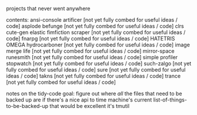 projects that never went anywhere

contents:
	ansi-console
	artificer            [not yet fully combed for useful ideas / code]
	asplode
	befunge              [not yet fully combed for useful ideas / code]
	clrs
	cute-gen
	elastic
	fimfiction scraper   [not yet fully combed for useful ideas / code]
	fnarpg               [not yet fully combed for useful ideas / code]
	HATETRIS OMEGA
	hydrocarboner        [not yet fully combed for useful ideas / code]
	image merge
	life                 [not yet fully combed for useful ideas / code]
	mirror-space
	runesmith            [not yet fully combed for useful ideas / code]
	simple profiler
	stopwatch            [not yet fully combed for useful ideas / code]
	such-zalgo           [not yet fully combed for useful ideas / code]
	sure                 [not yet fully combed for useful ideas / code]
	takns                [not yet fully combed for useful ideas / code]
	trance               [not yet fully combed for useful ideas / code]

notes on the tidy-code goal:
	figure out where *all* the files that need to be backed up are
	if there's a nice api to time machine's current list-of-things-to-be-backed-up that would be excellent
	it's tmutil